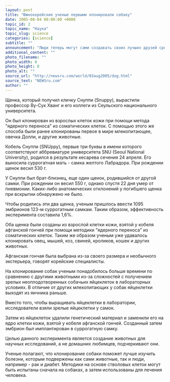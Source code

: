 ```yaml
---
layout: post
title: "Южнокорейские ученые первыми клонировали собаку"
date: 2005-08-04 00:00:00 +0000
topic_id: 2
topic_name: "Наука"
topic_slug: science
categories: [science]
subtitle: ""
announcement: "Люди теперь могут сами создавать своих лучших друзей среди животных: в среду южно-корейские ученые объявили, что им удалось впервые клонировать собаку. Об этом сообщает Reuters."
additional_content: ""
photo_filename: ""
photo_width: 0
photo_height: 0
photo_alt: ""
source_url: "http://newsru.com/world/03aug2005/dog.html"
source_text: "NEWSru.com"
author: ""
---
```

Щенка, который получил кличку Снуппи (Snuppy), вырастили профессор Ву-Сук Хванг и его коллеги из Сеульского национального университета.

Он был клонирован из взрослых клеток кожи при помощи метода "ядерного переноса" из соматических клеток. С помощью этого же способа были ранее клонированы первое в мире млекопитающее, овечка Долли, и другие животные.

Кобель Снуппи (SNUppy), первые три буквы в имени которого соответствуют аббревиатуре университета SNU (Seoul National University), родился в результате кесарева сечения 24 апреля. Его выносила суррогатная мать - самка желтого Лабрадора. При рождении щенок весил 530 г.

У Снуппи был брат-близнец, еще один щенок, родившийся от другой самки. При рождении он весил 550 г, однако спустя 22 дня умер от пневмонии. Каких-либо анатомических отклонений у погибшего щенка при вскрытии обнаружено не было.

Чтобы родились эти два щенка, ученым пришлось ввести 1095 эмбрионов 123-м суррогатным самкам. Таким образом, эффективность эксперимента составила 1,6%.

Оба щенка были созданы из взрослой клетки кожи, взятой у кобеля афганской гончей при помощи методики "ядерного переноса" из соматических клеток. Таким же образом ученым уже удавалось клонировать овец, мышей, коз, свиней, кроликов, кошек и других животных.

Афганская гончая была выбрана из-за своего размера и необычного экстерьера, говорят корейские специалисты.

На клонирование собак ученым понадобилось больше времени по сравнению с другими животными из-за сложностей с получением зрелых неоплодотворенных собачьих яйцеклеток в лабораторных условиях. В отличие от других млекопитающих у собак яйцеклетки выходят из яичника раньше.

Вместо того, чтобы выращивать яйцеклетки в лаборатории, исследователи взяли зрелые яйцеклетки у самок.

Затем из яйцеклеток удалили генетический материал и заменили его на ядро клетки кожи, взятой у кобеля афганской гончей. Созданный затем эмбрион был имплантирован в суррогатную самку.

Целью данного эксперимента является создание животных для научных исследований, а не домашних любимцев, подчеркивают они.

Ученые полагают, что клонирование собаки поможет лучше изучить болезни, которым подвержены как сами животные, так и люди, например - рак и диабет. Методики на основе стволовых клеток могут быть испытаны сначала на собаках, а затем использованы для лечения человека.
